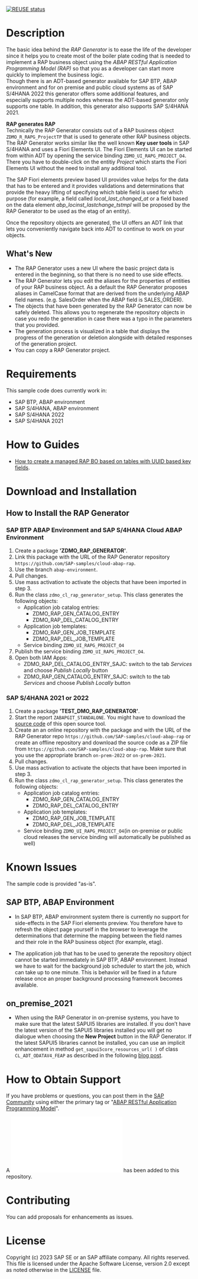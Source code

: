 [![REUSE status](https://api.reuse.software/badge/github.com/SAP-samples/cloud-abap-rap)](https://api.reuse.software/info/github.com/SAP-samples/cloud-abap-rap)

# Description

The basic idea behind the *RAP Generator* is to ease the life of the developer since it helps you to create most of the boiler plate coding that is needed to implement a RAP business object using the *ABAP RESTful Application Programming Model (RAP)* so that you as a developer can start more quickly to implement the business logic.  
Though there is an ADT-based generator available for SAP BTP, ABAP environment and for on premise and public cloud systems as of SAP S/4HANA 2022 this generator offers some additional features, and especially supports multiple nodes whereas the ADT-based generator only supports one table. In addition, this generator also supports SAP S/4HANA 2021.  

**RAP generates RAP**  
Technically the RAP Generator consists out of a RAP business object `ZDMO_R_RAPG_ProjectTP` that is used to generate other RAP business objects.  
The RAP Generator works similar like the well known **Key user tools** in SAP S/4HANA and uses a Fiori Elements UI. The Fiori Elements UI can be started from within ADT by opening the service binding `ZDMO_UI_RAPG_PROJECT_O4`. There you have to double-click on the entitiy *Project* which starts the Fiori Elements UI without the need to install any additional tool.     

The SAP Fiori elements preview based UI provides value helps for the data that has to be entered and it provides validations and determinations that provide the heavy lifting of specifying which table field is used for which purpose (for example, a field called *local_last_changed_at* or a field based on the data element *abp_locinst_lastchange_tstmpl* will be proposed by the RAP Generator to be used as the etag of an entity).

Once the repository objects are generated, the UI offers an ADT link that lets you conveniently navigate back into ADT to continue to work on your objects.

## What's New

- The RAP Generator uses a new UI where the basic project data is entered in the beginning, so that there is no need to use side effects.  
- The RAP Generator lets you edit the aliases for the properties of entities of your RAP business object. As a default the RAP Generator proposes aliases in CamelCase format that are derived from the underlying ABAP field names. (e.g. SalesOrder when the ABAP field is SALES_ORDER).  
- The objects that have been generated by the RAP Generator can now be safely deleted. This allows you to regenerate the repository objects in case you redo the generation in case there was a typo in the parameters that you provided.
- The generation process is visualized in a table that displays the progress of the generation or deletion alongside with detailed responses of the generation project.
- You can copy a RAP Generator project.

# Requirements

This sample code does currently work in:

- SAP BTP, ABAP environment
- SAP S/4HANA, ABAP environment
- SAP S/4HANA 2022
- SAP S/4HANA 2021

# How to Guides

- [How to create a managed RAP BO based on tables with UUID based key fields](how_to_managed_uuid.md).

# Download and Installation

## How to Install the RAP Generator

### SAP BTP ABAP Environment and SAP S/4HANA Cloud ABAP Environment

1. Create a package **'ZDMO_RAP_GENERATOR'**.
2. Link this package with the URL of the RAP Generator repository `https://github.com/SAP-samples/cloud-abap-rap`.
3. Use the branch `abap-environment`.
4. Pull changes.
5. Use mass activation to activate the objects that have been imported in step 3.
6. Run the class `zdmo_cl_rap_generator_setup`. This class generates the following objects:
   - Application job catalog entries:
     - ZDMO_RAP_GEN_CATALOG_ENTRY
     - ZDMO_RAP_DEL_CATALOG_ENTRY
   - Application job templates:
     - ZDMO_RAP_GEN_JOB_TEMPLATE
     - ZDMO_RAP_DEL_JOB_TEMPLATE
   - Service binding `ZDMO_UI_RAPG_PROJECT_O4`
7. Publish the service binding `ZDMO_UI_RAPG_PROJECT_O4`.
8. Open both IAM Apps:
   -  ZDMO_RAP_DEL_CATALOG_ENTRY_SAJC: switch to the tab *Services* and choose *Publish Locally* button
   -  ZDMO_RAP_GEN_CATALOG_ENTRY_SAJC: switch to the tab *Services* and choose *Publish Locally* button

### SAP S/4HANA 2021 or 2022

1. Create a package **'TEST_DMO_RAP_GENERATOR'**.
2. Start the report `ZABAPGIT_STANDALONE`. You might have to download the [source code](https://raw.githubusercontent.com/abapGit/build/main/zabapgit_standalone.prog.abap) of this open source tool.
3. Create an an online repository with the package and with the URL of the RAP Generator repo
   `https://github.com/SAP-samples/cloud-abap-rap` or create an offline repository and download the source code as a ZIP file from `https://github.com/SAP-samples/cloud-abap-rap`. Make sure that you use the appropriate branch `on-prem-2022` or `on-prem-2021`.   
4. Pull changes.
5. Use mass activation to activate the objects that have been imported in step 3.
6. Run the class `zdmo_cl_rap_generator_setup`. This class generates the following objects:
   - Application job catalog entries:
     - ZDMO_RAP_GEN_CATALOG_ENTRY
     - ZDMO_RAP_DEL_CATALOG_ENTRY
   - Application job templates:
     - ZDMO_RAP_GEN_JOB_TEMPLATE
     - ZDMO_RAP_DEL_JOB_TEMPLATE
   - Service binding `ZDMO_UI_RAPG_PROJECT_O4`(in on-premise or public cloud releases the service binding will automatically be published as well)

# Known Issues

The sample code is provided "as-is".

## SAP BTP, ABAP Environment

- In SAP BTP, ABAP environment system there is currently no support for side-effects in the SAP Fiori elements preview. You therefore have to refresh the object page yourself in the browser to leverage the determinations that determine the mapping between the field names and their role in the RAP business object (for example, etag).

- The application job that has to be used to generate the repository object cannot be started immediately in SAP BTP, ABAP environment. Instead we have to wait for the background job scheduler to start the job, which can take up to one minute. This is behavior will be fixed in a future release once an proper background processing framework becomes available.

## on_premise_2021

- When using the RAP Generator in on-premise systems, you have to make sure that the latest SAPUI5 libraries are installed. If you don’t have the latest version of the SAPUI5 libraries installed you will get no dialogue when choosing the **New Project** button in the RAP Generator.
If the latest SAPUI5 libraries cannot be installed, you can use an implicit enhancement in method `get_sapui5core_resources_url( )` of class `CL_ADT_ODATAV4_FEAP` as described in the following [blog post](https://blogs.sap.com/2022/04/16/how-to-use-the-latest-sapui5-library-for-the-fiori-elements-preview-in-adt/).

# How to Obtain Support

If you have problems or questions, you can post them in the [SAP Community](https://answers.sap.com/questions/ask.html) using either the primary tag or "[ABAP RESTful Application Programming Model](https://answers.sap.com/tags/7e44126e-7b27-471d-a379-df205a12b1ff)".

A ![how-to-guide](how_to_use_the_generator.md) has been added to this repository.

# Contributing

You can add proposals for enhancements as issues.

# License
Copyright (c) 2023 SAP SE or an SAP affiliate company. All rights reserved. This file is licensed under the Apache Software License, version 2.0 except as noted otherwise in the [LICENSE](LICENSE) file.
